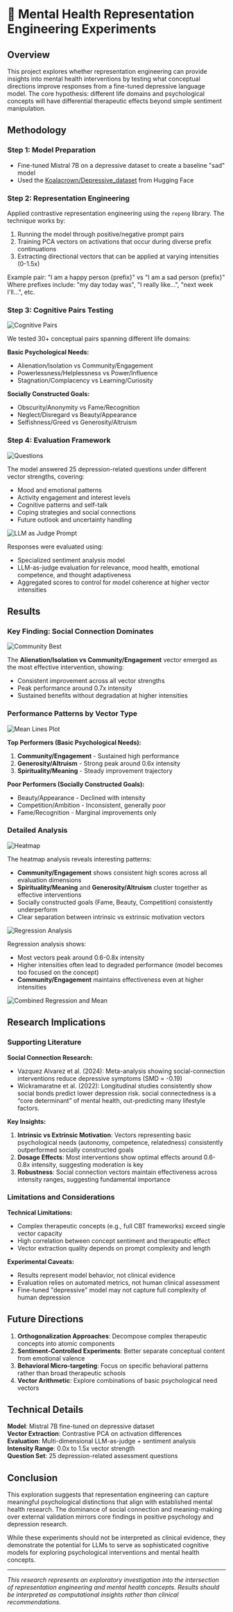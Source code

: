 # 🧠 Mental Health Representation Engineering Experiments

## Overview

This project explores whether representation engineering can provide insights into mental health interventions by testing what conceptual directions improve responses from a fine-tuned depressive language model. The core hypothesis: different life domains and psychological concepts will have differential therapeutic effects beyond simple sentiment manipulation.

## Methodology

### Step 1: Model Preparation
- Fine-tuned Mistral 7B on a depressive dataset to create a baseline "sad" model
- Used the [Koalacrown/Depressive_dataset](https://huggingface.co/datasets/Koalacrown/Depressive_dataset) from Hugging Face

### Step 2: Representation Engineering
Applied contrastive representation engineering using the `repeng` library. The technique works by:
1. Running the model through positive/negative prompt pairs
2. Training PCA vectors on activations that occur during diverse prefix continuations
3. Extracting directional vectors that can be applied at varying intensities (0-1.5x)

Example pair: "I am a happy person {prefix}" vs "I am a sad person {prefix}"
Where prefixes include: "my day today was", "I really like...", "next week I'll...", etc.

### Step 3: Cognitive Pairs Testing

![Cognitive Pairs](screens/Cognitive%20pairs.png)

We tested 30+ conceptual pairs spanning different life domains:

**Basic Psychological Needs:**
- Alienation/Isolation vs Community/Engagement  
- Powerlessness/Helplessness vs Power/Influence
- Stagnation/Complacency vs Learning/Curiosity

**Socially Constructed Goals:**
- Obscurity/Anonymity vs Fame/Recognition
- Neglect/Disregard vs Beauty/Appearance  
- Selfishness/Greed vs Generosity/Altruism

### Step 4: Evaluation Framework

![Questions](screens/Questions.png)

The model answered 25 depression-related questions under different vector strengths, covering:
- Mood and emotional patterns
- Activity engagement and interest levels
- Cognitive patterns and self-talk
- Coping strategies and social connections
- Future outlook and uncertainty handling

![LLM as Judge Prompt](screens/LLm%20as%20judge%20prompt.png)

Responses were evaluated using:
- Specialized sentiment analysis model
- LLM-as-judge evaluation for relevance, mood health, emotional competence, and thought adaptiveness
- Aggregated scores to control for model coherence at higher vector intensities

## Results

### Key Finding: Social Connection Dominates

![Community Best](screens/community%20best.png)

The **Alienation/Isolation vs Community/Engagement** vector emerged as the most effective intervention, showing:
- Consistent improvement across all vector strengths
- Peak performance around 0.7x intensity
- Sustained benefits without degradation at higher intensities

### Performance Patterns by Vector Type

![Mean Lines Plot](screens/Meanlines%206%20plot.png)

**Top Performers (Basic Psychological Needs):**
1. **Community/Engagement** - Sustained high performance
2. **Generosity/Altruism** - Strong peak around 0.6x intensity  
3. **Spirituality/Meaning** - Steady improvement trajectory

**Poor Performers (Socially Constructed Goals):**
- Beauty/Appearance - Declined with intensity
- Competition/Ambition - Inconsistent, generally poor
- Fame/Recognition - Marginal improvements only

### Detailed Analysis

![Heatmap](screens/Heatmap%20LLMas%20judge.png)

The heatmap analysis reveals interesting patterns:
- **Community/Engagement** shows consistent high scores across all evaluation dimensions
- **Spirituality/Meaning** and **Generosity/Altruism** cluster together as effective interventions
- Socially constructed goals (Fame, Beauty, Competition) consistently underperform
- Clear separation between intrinsic vs extrinsic motivation vectors

![Regression Analysis](screens/regression%206%20plot.png)

Regression analysis shows:
- Most vectors peak around 0.6-0.8x intensity
- Higher intensities often lead to degraded performance (model becomes too focused on the concept)
- **Community/Engagement** maintains effectiveness even at higher intensities

![Combined Regression and Mean](screens/Plot%20reg%20and%20mean.png)

## Research Implications

### Supporting Literature

**Social Connection Research:**
- Vazquez Alvarez et al. (2024): Meta-analysis showing social-connection interventions reduce depressive symptoms (SMD = -0.19)
- Wickramaratne et al. (2022): Longitudinal studies consistently show social bonds predict lower depression risk. social connectedness is a “core determinant” of mental health, out-predicting many lifestyle factors.


**Key Insights:**
1. **Intrinsic vs Extrinsic Motivation**: Vectors representing basic psychological needs (autonomy, competence, relatedness) consistently outperformed socially constructed goals
2. **Dosage Effects**: Most interventions show optimal effects around 0.6-0.8x intensity, suggesting moderation is key
3. **Robustness**: Social connection vectors maintain effectiveness across intensity ranges, suggesting fundamental importance

### Limitations and Considerations

**Technical Limitations:**
- Complex therapeutic concepts (e.g., full CBT frameworks) exceed single vector capacity
- High correlation between concept sentiment and therapeutic effect
- Vector extraction quality depends on prompt complexity and length

**Experimental Caveats:**
- Results represent model behavior, not clinical evidence
- Evaluation relies on automated metrics, not human clinical assessment  
- Fine-tuned "depressive" model may not capture full complexity of human depression

## Future Directions

1. **Orthogonalization Approaches**: Decompose complex therapeutic concepts into atomic components
2. **Sentiment-Controlled Experiments**: Better separate conceptual content from emotional valence
3. **Behavioral Micro-targeting**: Focus on specific behavioral patterns rather than broad therapeutic schools
4. **Vector Arithmetic**: Explore combinations of basic psychological need vectors

## Technical Details

**Model**: Mistral 7B fine-tuned on depressive dataset  
**Vector Extraction**: Contrastive PCA on activation differences  
**Evaluation**: Multi-dimensional LLM-as-judge + sentiment analysis  
**Intensity Range**: 0.0x to 1.5x vector strength  
**Question Set**: 25 depression-related assessment questions

## Conclusion

This exploration suggests that representation engineering can capture meaningful psychological distinctions that align with established mental health research. The dominance of social connection and meaning-making over external validation mirrors core findings in positive psychology and depression research.

While these experiments should not be interpreted as clinical evidence, they demonstrate the potential for LLMs to serve as sophisticated cognitive models for exploring psychological interventions and mental health concepts.

---

*This research represents an exploratory investigation into the intersection of representation engineering and mental health concepts. Results should be interpreted as computational insights rather than clinical recommendations.*